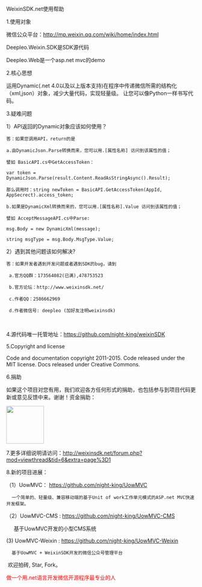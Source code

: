 ﻿WeixinSDK.net使用帮助

1.使用对象

微信公众平台：http://mp.weixin.qq.com/wiki/home/index.html

Deepleo.Weixin.SDK是SDK源代码

Deepleo.Web是一个asp.net mvc的demo

2.核心思想

运用Dynamic(.net 4.0以及以上版本支持)在程序中传递微信所需的结构化（xml,json）对象，减少大量代码，实现轻量级。
让您可以像Python一样书写代码。

3.疑难问题

1）API返回的Dynamic对象应该如何使用？

    答：如果您调用API，return的是
   
    a.由DynamicJson.Parse转换而来，您可以用.[属性名称] 访问到该属性的值；
   
    譬如 BasicAPI.cs中GetAccessToken：
   
    var token = DynamicJson.Parse(result.Content.ReadAsStringAsync().Result);
   
    那么调用时：string newToken = BasicAPI.GetAccessToken(AppId, AppSecrect).access_token;
   
    b.如果是DynamicXml转换而来的，您可以用.[属性名称].Value 访问到该属性的值；
   
    譬如 AcceptMessageAPI.cs中Parse:
   
    msg.Body = new DynamicXml(message);
   
    string msgType = msg.Body.MsgType.Value;


2）遇到其他问题该如何解决?

    答：如果开发者遇到开发问题或者遇到SDK的bug，请到

     a.官方QQ群：173564082(已满),478753523

     b.官方论坛：http://www.weixinsdk.net/

     c.作者QQ：2586662969
     
     d.作者微信号: deepleo (加好友注明weixinsdk)
     

4.源代码唯一托管地址：https://github.com/night-king/weixinSDK


5.Copyright and license

Code and documentation copyright 2011-2015. Code released under the MIT license. Docs released under Creative Commons.


6.捐助

如果这个项目对您有用，我们欢迎各方任何形式的捐助，也包括参与到项目代码更新或意见反馈中来。谢谢！资金捐助：

  <img src="http://weixinsdk.net/data/attachment/forum/201504/10/143139l7bw4jbtj5317tzd.jpg" style="width:100px; height:100px;"/>

7.更多详细说明请访问：http://weixinsdk.net/forum.php?mod=viewthread&tid=6&extra=page%3D1

8.新的项目进展：

 （1）UowMVC： https://github.com/night-king/UowMVC
     
      一个简单的、轻量级、兼容移动端的基于Unit of work工作单元模式的ASP.net MVC快速开发框架。
 
 （2）UowMVC-CMS : https://github.com/night-king/UowMVC-CMS  
 
      基于UowMVC开发的小型CMS系统 
      
  (3) UowMVC-Weixin : https://github.com/night-king/UowMVC-Weixin
  
      基于UowMVC + WeixinSDK开发的微信公众号管理平台
      
  欢迎拍砖, Star, Fork。
  
  <font color=red>做一个用.net语言开发微信开源程序最专业的人</font>

